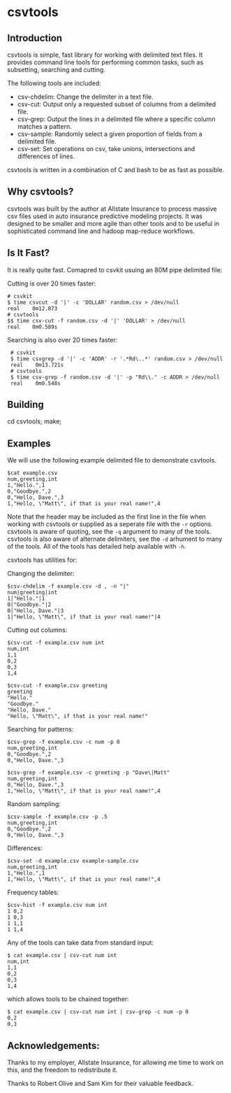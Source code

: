 csvtools
========

Introduction
------------

  csvtools is simple, fast library for working with delimited text files.  It
provides command line tools for performing common tasks, such as subsetting, 
searching and cutting.

  The following tools are included:

  - csv-chdelim: Change the delimiter in a text file.
  - csv-cut: Output only a requested subset of columns from a delimited
    file.
  - csv-grep: Output the lines in a delimited file where a specific 
    column matches a pattern.
  - csv-sample: Randomly select a given proportion of fields from a 
    delimited file.
  - csv-set: Set operations on csv, take unions, intersections and
    differences of lines.

  csvtools is written in a combination of C and bash to be as fast as possible.

Why csvtools?
------------

  csvtools was built by the author at Allstate Insurance to process massive csv
files used in auto insurance predictive modeling projects.  It was designed to
be smaller and more agile than other tools and to be useful in sophisticated
command line and hadoop map-reduce workflows.

Is It Fast?
-----------

  It is really quite fast.  Comapred to csvkit usuing an 80M pipe delimited
file:

Cutting is over 20 times faster:

    # csvkit
    $ time csvcut -d '|' -c 'DOLLAR' random.csv > /dev/null
    real    0m12.873
    # csvtools
    $$ time csv-cut -f random.csv -d '|' 'DOLLAR' > /dev/null
    real    0m0.589s

Searching is also over 20 times faster:

     # csvkit
     $ time csvgrep -d '|' -c 'ADDR' -r '.*Rd\..*' random.csv > /dev/null
     real    0m13.721s
     # csvtools
     $ time csv-grep -f random.csv -d '|' -p "Rd\\." -c ADDR > /dev/null
     real    0m0.548s

Building
--------

  cd csvtools; make;

Examples
--------

  We will use the following example delimited file to demonstrate csvtools.

    $cat example.csv
    num,greeting,int
    1,"Hello.",1
    0,"Goodbye.",2
    0,"Hello, Dave.",3
    1,"Hello, \"Matt\", if that is your real name!",4

  Note that the header may be included as the first line in the file when
working with csvtools or supplied as a seperate file with the `-r` options.
csvtools is aware of quoting, see the `-q` argument to many of the tools.
csvtools is also aware of alternate delimiters, see the `-d` arhument to many of the
tools.  All of the tools has detailed help available with `-h`.

csvtools has utilities for: 

Changing the delimiter:

    $csv-chdelim -f example.csv -d , -n "|" 
    num|greeting|int
    1|"Hello."|1
    0|"Goodbye."|2
    0|"Hello, Dave."|3
    1|"Hello, \"Matt\", if that is your real name!"|4

Cutting out columns:

    $csv-cut -f example.csv num int
    num,int
    1,1
    0,2
    0,3
    1,4

    $csv-cut -f example.csv greeting
    greeting
    "Hello."
    "Goodbye."
    "Hello, Dave."
    "Hello, \"Matt\", if that is your real name!"

Searching for patterns:

    $csv-grep -f example.csv -c num -p 0
    num,greeting,int
    0,"Goodbye.",2
    0,"Hello, Dave.",3

    $csv-grep -f example.csv -c greeting -p "Dave\|Matt"
    num,greeting,int
    0,"Hello, Dave.",3
    1,"Hello, \"Matt\", if that is your real name!",4

Random sampling:

    $csv-sample -f example.csv -p .5
    num,greeting,int
    0,"Goodbye.",2
    0,"Hello, Dave.",3

Differences:
 
    $csv-set -d example.csv example-sample.csv
    num,greeting,int
    1,"Hello.",1
    1,"Hello, \"Matt\", if that is your real name!",4

Frequency tables:

    $csv-hist -f example.csv num int
    1 0,2
    1 0,3
    1 1,1
    1 1,4


  Any of the tools can take data from standard input:

    $ cat example.csv | csv-cut num int
    num,int
    1,1
    0,2
    0,3
    1,4

which allows tools to be chained together:

    $ cat example.csv | csv-cut num int | csv-grep -c num -p 0
    0,2
    0,3

Acknowledgements:
-----------------

Thanks to my employer, Allstate Insurance, for allowing me time to work on this, and the freedom to redistribute it.

Thanks to Robert Olive and Sam Kim for their valuable feedback.
